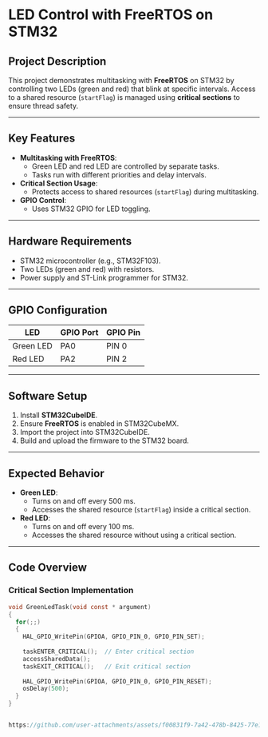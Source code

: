 # LED Control with FreeRTOS on STM32

## Project Description
This project demonstrates multitasking with **FreeRTOS** on STM32 by controlling two LEDs (green and red) that blink at specific intervals. Access to a shared resource (`startFlag`) is managed using **critical sections** to ensure thread safety.

---

## Key Features
- **Multitasking with FreeRTOS**:
  - Green LED and red LED are controlled by separate tasks.
  - Tasks run with different priorities and delay intervals.
- **Critical Section Usage**:
  - Protects access to shared resources (`startFlag`) during multitasking.
- **GPIO Control**:
  - Uses STM32 GPIO for LED toggling.

---

## Hardware Requirements
- STM32 microcontroller (e.g., STM32F103).
- Two LEDs (green and red) with resistors.
- Power supply and ST-Link programmer for STM32.

---

## GPIO Configuration
| LED         | GPIO Port | GPIO Pin |
|-------------|-----------|----------|
| Green LED   | PA0       | PIN 0    |
| Red LED     | PA2       | PIN 2    |

---

## Software Setup
1. Install **STM32CubeIDE**.
2. Ensure **FreeRTOS** is enabled in STM32CubeMX.
3. Import the project into STM32CubeIDE.
4. Build and upload the firmware to the STM32 board.

---

## Expected Behavior
- **Green LED**:
  - Turns on and off every 500 ms.
  - Accesses the shared resource (`startFlag`) inside a critical section.
- **Red LED**:
  - Turns on and off every 100 ms.
  - Accesses the shared resource without using a critical section.

---

## Code Overview
### Critical Section Implementation
```c
void GreenLedTask(void const * argument)
{
  for(;;)
  {
    HAL_GPIO_WritePin(GPIOA, GPIO_PIN_0, GPIO_PIN_SET);
    
    taskENTER_CRITICAL();  // Enter critical section
    accessSharedData();
    taskEXIT_CRITICAL();   // Exit critical section
    
    HAL_GPIO_WritePin(GPIOA, GPIO_PIN_0, GPIO_PIN_RESET);
    osDelay(500);
  }
}


https://github.com/user-attachments/assets/f00831f9-7a42-478b-8425-77e1602f389c
